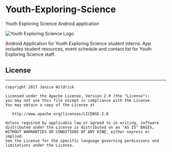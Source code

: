 # Youth-Exploring-Science
Youth Exploring Science Android application

![Youth Exploring Science Logo](https://static.wixstatic.com/media/7ac9f7_44f9bd25329e4715977e693452fe3749.png/v1/fill/w_615,h_203,al_c,usm_0.66_1.00_0.01/7ac9f7_44f9bd25329e4715977e693452fe3749.png)


Android Application for Youth Exploring Science student interns.  App includes student resources, event schedule and contact list for Youth Exploring Science staff.

## License
---

```
Copyright 2017 Janice Wildrick

Licensed under the Apache License, Version 2.0 (the "License");
you may not use this file except in compliance with the License.
You may obtain a copy of the License at

   http://www.apache.org/licenses/LICENSE-2.0

Unless required by applicable law or agreed to in writing, software
distributed under the License is distributed on an "AS IS" BASIS,
WITHOUT WARRANTIES OR CONDITIONS OF ANY KIND, either express or implied.
See the License for the specific language governing permissions and
limitations under the License.
